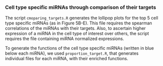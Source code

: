 
### Cell type specific miRNAs through comparison of their targets


The script `cmoparing_targets.R` generates the lollipop plots for the top 5 cell type specific miRNAs (as in Figure 5B-E). This file requires the spearman correlations of the miRNAs with their targets. Also, to ascertain higher expression of a miRNA in the cell type of interest over others, the script requires the file containing miRNA normalized expressions.


To generate the functions of the cell type specific miRNAs (written in blue below each miRNA), we used `proportion_target.R`, that generates individual files for each miRNA, with their enriched functions.


